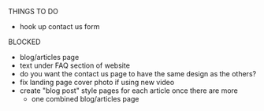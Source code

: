 THINGS TO DO
- hook up contact us form

BLOCKED
- blog/articles page
- text under FAQ section of website
- do you want the contact us page to have the same design as the others?
- fix landing page cover photo if using new video
- create "blog post" style pages for each article once there are more
  - one combined blog/articles page
